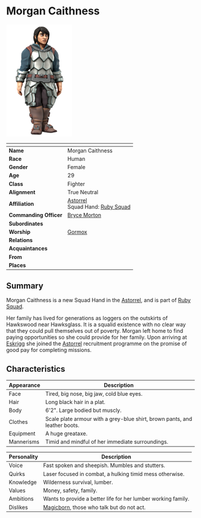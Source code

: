 # Morgan Caithness

<img src="../../images/people/morgan-caithness.png" height="300" />

| []() | |
| --- | --- |
| **Name** | Morgan Caithness |
| **Race** | Human |
| **Gender** | Female |
| **Age** | 29 |
| **Class** | Fighter |
| **Alignment** | True Neutral |
| **Affiliation** | [Astorrel](../civilisations/kingdom-of-astor/organisations/astorrel/README.md)<br />Squad Hand: [Ruby Squad](../civilisations/kingdom-of-astor/organisations/astorrel/squads/ruby.md) |
| **Commanding Officer** | [Bryce Morton](bryce-morton.md) |
| **Subordinates** | |
| **Worship** | [Gormox](../gods/gods/gormox.md) |
| **Relations** | |
| **Acquaintances** | |
| **From** | |
| **Places** | |

## Summary

Morgan Caithness is a new Squad Hand in the [Astorrel](../civilisations/kingdom-of-astor/organisations/astorrel/README.md), and is part of [Ruby Squad](../civilisations/kingdom-of-astor/organisations/astorrel/squads/ruby.md).

Her family has lived for generations as loggers on the outskirts of Hawkswood near Hawksglass. It is a squalid existence with no clear way that they could pull themselves out of poverty. Morgan left home to find paying opportunities so she could provide for her family. Upon arriving at [Eskrigg](../civilisations/kingdom-of-astor/settlements/eskrigg.md) she joined the [Astorrel](../civilisations/kingdom-of-astor/organisations/astorrel/README.md) recruitment programme on the promise of good pay for completing missions.

## Characteristics

| Appearance | Description |
| --- | --- |
| Face | Tired, big nose, big jaw, cold blue eyes. |
| Hair | Long black hair in a plat. |
| Body | 6'2". Large bodied but muscly. |
| Clothes | Scale plate armour with a grey-blue shirt, brown pants, and leather boots. |
| Equipment | A huge greataxe. |
| Mannerisms | Timid and mindful of her immediate surroundings. |

| Personality | Description |
| --- | --- |
| Voice | Fast spoken and sheepish. Mumbles and stutters. |
| Quirks | Laser focused in combat, a hulking timid mess otherwise. |
| Knowledge | Wilderness survival, lumber. |
| Values | Money, safety, family. |
| Ambitions | Wants to provide a better life for her lumber working family. |
| Dislikes | [Magicborn](../civilisations/kingdom-of-astor/magicborn.md), those who talk but do not act. |
